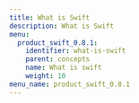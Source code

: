 ```yaml
---
title: What is Swift
description: What is Swift
menu:
  product_swift_0.8.1:
    identifier: what-is-swift
    parent: concepts
    name: What is swift
    weight: 10
menu_name: product_swift_0.8.1
---
```

